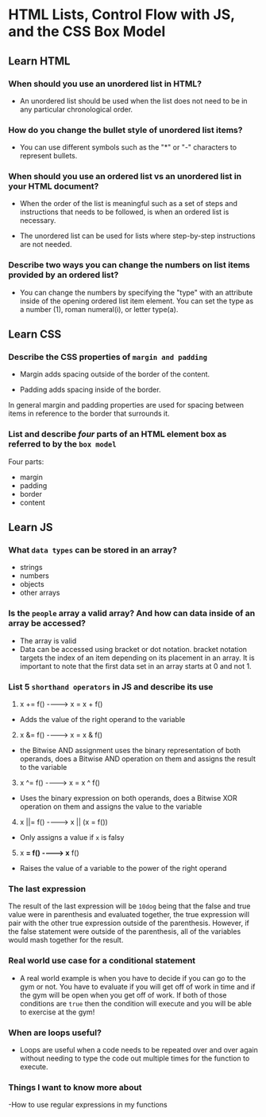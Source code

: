# HTML Lists, Control Flow with JS, and the CSS Box Model

## Learn HTML

### When should you use an unordered list in HTML?

- An unordered list should be used when the list does not need to be in any particular chronological order.

### How do you change the bullet style of unordered list items?

- You can use different symbols such as the "*" or "-" characters to represent bullets.

### When should you use an ordered list vs an unordered list in your HTML document?

- When the order of the list is meaningful such as a set of steps and instructions that needs to be followed, is when an ordered list is necessary.

- The unordered list can be used for lists where step-by-step instructions are not needed.

### Describe two ways you can change the numbers on list items provided by an ordered list?

- You can change the numbers by specifying the "type" with an attribute inside of the opening ordered list item element. You can set the type as a number (1), roman numeral(i), or letter type(a).

## Learn CSS

### Describe the CSS properties of `margin and padding`

- Margin adds spacing outside of the border of the content.

- Padding adds spacing inside of the border.

In general margin and padding properties are used for spacing between items in reference to the border that surrounds it.

### List and describe _four_ parts of an HTML element box as referred to by the **`box model`**

Four parts:

- margin
- padding
- border
- content

## Learn JS

### What `data types` can be stored in an array?

- strings
- numbers
- objects
- other arrays

### Is the `people` array a valid array? And how can data inside of an array be accessed?

- The array is valid
- Data can be accessed using bracket or dot notation. bracket notation targets the index of an item depending on its placement in an array. It is important to note that the first data set in an array starts at 0 and not 1.

### List 5 `shorthand operators` in JS and describe its use

1. x += f()  ----> x = x + f()

- Adds the value of the right operand to the variable

2. x &= f() ----> x = x & f()

- the Bitwise AND assignment uses the binary representation of both operands, does a Bitwise AND operation on them and assigns the result to the variable

3. x ^= f() ----> x = x ^ f()

- Uses the binary expression on both operands, does a Bitwise XOR operation on them and assigns the value to the variable

4. x ||= f() ----> x || (x = f())

- Only assigns a value if `x` is falsy

5. x **= f() ----> x** f()

- Raises the value of a variable to the power of the right operand

### The last expression

The result of the last expression will be `10dog` being that the false and true value were in parenthesis and evaluated together, the true expression will pair with the other true expression outside of the parenthesis. However, if the false statement were outside of the parenthesis, all of the variables would mash together for the result.

### Real world use case for a conditional statement

- A real world example is when you have to decide if you can go to the gym or not. You have to evaluate if you will get off of work in time and if the gym will be open when you get off of work. If both of those conditions are `true` then the condition will execute and you will be able to exercise at the gym!

### When are loops useful?

- Loops are useful when a code needs to be repeated over and over again without needing to type the code out multiple times for the function to execute.

### Things I want to know more about

-How to use regular expressions in my functions